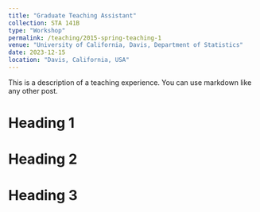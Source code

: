 ```yaml
---
title: "Graduate Teaching Assistant"
collection: STA 141B
type: "Workshop"
permalink: /teaching/2015-spring-teaching-1
venue: "University of California, Davis, Department of Statistics"
date: 2023-12-15
location: "Davis, California, USA"
---
```


This is a description of a teaching experience. You can use markdown like any other post.

Heading 1
======

Heading 2
======

Heading 3
======

